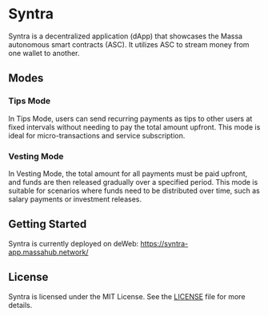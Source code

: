 # Syntra

Syntra is a decentralized application (dApp) that showcases the Massa autonomous smart contracts (ASC). It utilizes ASC to stream money from one wallet to another.

## Modes

### Tips Mode

In Tips Mode, users can send recurring payments as tips to other users at fixed intervals without needing to pay the total amount upfront. This mode is ideal for micro-transactions and service subscription.

### Vesting Mode

In Vesting Mode, the total amount for all payments must be paid upfront, and funds are then released gradually over a specified period. This mode is suitable for scenarios where funds need to be distributed over time, such as salary payments or investment releases.

## Getting Started

Syntra is currently deployed on deWeb:
https://syntra-app.massahub.network/

## License

Syntra is licensed under the MIT License. See the [LICENSE](./LICENSE.md) file for more details.
